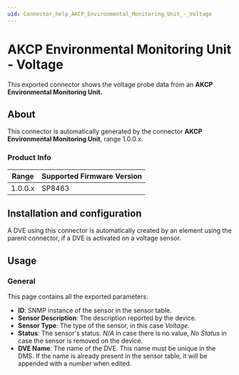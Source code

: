```yaml
---
uid: Connector_help_AKCP_Environmental_Monitoring_Unit_-_Voltage
---
```


# AKCP Environmental Monitoring Unit - Voltage

This exported connector shows the voltage probe data from an **AKCP Environmental Monitoring Unit.**

## About

This connector is automatically generated by the connector **AKCP Environmental Monitoring Unit**, range 1.0.0.x.

### Product Info

| Range | Supported Firmware Version |
|------------------|-----------------------------|
| 1.0.0.x          | SP8463                      |

## Installation and configuration

A DVE using this connector is automatically created by an element using the parent connector, if a DVE is activated on a voltage sensor.

## Usage

### General

This page contains all the exported parameters:

- **ID**: SNMP instance of the sensor in the sensor table.
- **Sensor Description**: The description reported by the device.
- **Sensor Type**: The type of the sensor, in this case *Voltage*.
- **Status**: The sensor's status. *N/A* in case there is no value, *No Status* in case the sensor is removed on the device.
- **DVE Name**: The name of the DVE. This name must be unique in the DMS. If the name is already present in the sensor table, it will be appended with a number when edited.
